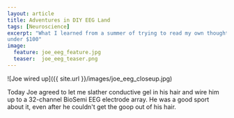 ```yaml
---
layout: article
title: Adventures in DIY EEG Land
tags: [Neuroscience]
excerpt: "What I learned from a summer of trying to read my own thoughts for
under $100"
image:
  feature: joe_eeg_feature.jpg
  teaser:  joe_eeg_teaser.png
---
```


![Joe wired up]({{ site.url }}/images/joe_eeg_closeup.jpg)

Today Joe agreed to let me slather conductive gel in his hair and wire him up to a 32-channel BioSemi EEG electrode array.
He was a good sport about it, even after he couldn't get the goop out of his hair.
